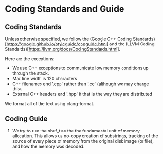 # Coding Standards and Guide

## Coding Standards
Unless otherwise specified, we follow the (Google C++ Coding Standards)[https://google.github.io/styleguide/cppguide.html] and the (LLVM Coding Standards)[https://llvm.org/docs/CodingStandards.html].

Here are the exceptions:

* We use C++ exceptions to communicate low memory conditions up through the stack.
* Max line width is 120 characters
* C++ filenames end '.cpp' rather than '.cc' (although we may change this).
* External C++ headers end '.hpp' if that is the way they are distributed

We format all of the text using clang-format.

## Coding Guide

1. We try to use the sbuf_t as the the fundamental unit of memory allocation. This allows us no-copy creation of substrings, tracking of the source of every piece of memory from the original disk image (or file), and how the memory was decoded.